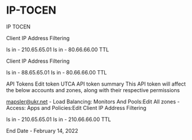 # IP-TOCEN
IP TOCEN

Client IP Address Filtering

Is in - 210.65.65.01
Is in - 80.66.66.00
TTL



Client IP Address Filtering

Is in - 88.65.65.01
Is in - 80.66.66.00
TTL



API Tokens
 Edit token
UTCA API token summary
This API token will affect the below accounts and zones, along with their respective permissions


mapsler@ukr.net - Load Balancing: Monitors And Pools:Edit
All zones - Access: Apps and Policies:Edit
Client IP Address Filtering

Is in - 210.65.65.01
Is in - 210.66.66.00
TTL

End Date - February 14, 2022
